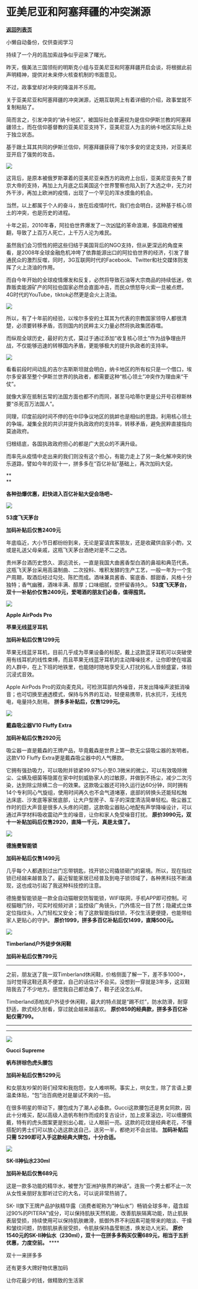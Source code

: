 # 亚美尼亚和阿塞拜疆的冲突渊源

[**返回列表页**](/gzh/政事堂2019)

小懒自动备份，仅供查阅学习

持续了一个月的高加索战争似乎迎来了曙光。

  

昨天，俄美法三国领衔的明斯克小组与亚美尼亚和阿塞拜疆开启会谈，将根据此前声明精神，提供对未来停火核查机制的书面意见。

  

不过，政事堂却对冲突的降温并不乐观。  

  

关于亚美尼亚和阿塞拜疆的冲突渊源，近期互联网上有着详细的介绍，政事堂就不复制粘贴了。

  

简而言之，引发冲突的“纳卡地区”，被国际社会普遍视为是信仰伊斯兰教的阿塞拜疆领土，而在信仰基督教的亚美尼亚支持下，亚美尼亚人为主的纳卡地区实际上处于独立状态。

  

基于跟土耳其共同的伊斯兰信仰，阿塞拜疆获得了埃尔多安的坚定支持，对亚美尼亚开启了强势的攻击。

  

![](https://mmbiz.qpic.cn/mmbiz_jpg/rxhS23yu8cOcyFS7TNDIzic3fnZwPTjiaPva71SCllvLiazV4xyy7z5Gur2KJ1yQO3biaB1TN8caTLpiaoibnibYCAFLg/640?wx_fmt=jpeg)

  

这背后，是原本被俄罗斯罩着的亚美尼亚亲西方的政府上台后，亚美尼亚丧失了普京大帝的支持，再加上九月底之后美国这个世界警察也陷入到了大选之中，无力对外干涉，再加上欧洲的疫情，出现了一个罕见的浑水摸鱼的机会。  

  

当然，以上都属于个人的奋斗，放在后疫情时代，我们也会明白，这种基于核心领土的冲突，也是历史的进程。  

  

十年之前，2010年春，阿拉伯世界爆发了一次凶猛的革命浪潮，多国政府被推翻，导致了上百万人死亡，上千万人沦为难民。

  

虽然我们会习惯性的把这些归结于美国背后的NGO支持，但从更深远的角度来看，是2008年全球金融危机冲垮了依靠能源出口的阿拉伯世界的经济，引发了普通民众的激烈反噬，同时，3G互联网时代的Facebook、Twitter和社交媒体则发挥了火上浇油的作用。  

  

而自今年开始的全球疫情爆发和反复，必然将导致石油等大宗商品的持续低迷，依靠贩卖能源矿产的阿拉伯国家必然会直面冲击，而民众愤怒导火索一旦被点燃，4G时代的YouTube，tiktok必然更是会火上浇油。

  

![](https://mmbiz.qpic.cn/mmbiz_png/rxhS23yu8cOcyFS7TNDIzic3fnZwPTjiaPrMxSY8uVHoyJLJJvhNNUhbdWiciaUM71qpqrlYRXH6QPnQkefwcX9lBw/640?wx_fmt=png)

  

所以，有了十年前的经验，以埃尔多安的土耳其为代表的宗教国家领导人都很清楚，必须要转移矛盾，否则国内的民粹主义力量必然将执政集团吞噬。  

  

而纵观全球历史，最好的方式，莫过于通过添加“收复核心领土”作为战争理由开战，不仅能够迅速的转移国内矛盾，更能够极大的提升执政者的支持率。

  

![](https://mmbiz.qpic.cn/mmbiz_jpg/rxhS23yu8cOcyFS7TNDIzic3fnZwPTjiaPF73Q0ALKKQeo2IWPZhhhCGjEqkvwvFna72WOK1jOictSXxsM8ib0wCWw/640?wx_fmt=jpeg)

  

看看前段时间动乱的吉尔吉斯斯坦就会明白，纳卡地区的所有权只是一个借口，埃尔多安甚至整个伊斯兰世界的执政者，都需要这种“核心领土”冲突作为理由来“干仗”。

  

就像大家在抵制五常的法国方面也都不约而同，甚至马哈蒂尔更是公开号召穆斯林要“杀死百万法国人”。  

  

同理，印度前段时间不停的在中印争议地区的挑衅也是相似的思路，利用核心领土的争端，凝集全民的共识并提升执政政府的支持率，转移矛盾，避免民粹直接指向莫迪政府。  

  

归根结底，各国执政政府担心的都是广大民众的不满升级。

  

而率先从疫情中走出来的我们则没有这个担心，有能力走上了另一条化解冲突的快乐道路，譬如今年的双十一，拼多多在“百亿补贴”基础上，再次加码大促。

 **  
**

 **各种劲爆优惠，赶快进入百亿补贴大促会场吧~**

  

  

  
![](https://mmbiz.qpic.cn/mmbiz_png/rxhS23yu8cOcyFS7TNDIzic3fnZwPTjiaP6jakOic0eWWQ3g6IXzkxiaFc1PeOdhLhrXZg05l3Elv2x9ya2dsAGVMg/640?wx_fmt=png)  

 **53度飞天茅台**

 **加码补贴后仅售2409元**

  

年底临近，大小节日都纷纷到来，无论是宴请宾客朋友，还是收藏供自家小酌，又或是礼送父母亲戚，这瓶飞天茅台酒绝对是不二之选。

  

贵州茅台酒历史悠久、源远流长，一直是我国大曲酱香型白酒的鼻祖和典范代表。这瓶飞天茅台采用高温制曲、二次投料、堆积发酵的生产工艺，一般一年为一个生产周期，取酒后经过勾兑、陈贮而成。酒味兼具酱香、窖底香、醇甜香，风格十分独特；香气幽雅，酒味丰满、醇厚；口味细腻，空杯留香持久。
**53度飞天茅台，** **双十一补贴价仅售2409元，爱喝酒的朋友们必备，值得囤货。**

  

  

  
![](https://mmbiz.qpic.cn/mmbiz_png/WkaeTQFctv4QgqDpcLpdfH66TlYzFCYXFnovqQvNteF6w8A3O2eibxM0j5kQsETfvtxnJicm31uUZicmuTfIib2tJQ/640?wx_fmt=png)  

 **Apple AirPods Pro**

 **苹果无线蓝牙耳机**

 **加码补贴后仅售1299元**

  

苹果无线蓝牙耳机，目前几乎成为苹果设备的标配，戴上这款蓝牙耳机可以突破使用有线耳机的线性束缚，而且苹果无线蓝牙耳机的主动降噪技术，让你即使在喧嚣的人群中，在上下班的地铁里，也能随时随地享受无人打扰的私人音频盛宴，体验沉浸式音效。

  

Apple AirPods
Pro的双向麦克风，可检测耳部内外噪音，并发出降噪声波抵消噪音；也可切换至通透模式，保持与外界的互动，轻便易携带，抗水抗汗，无线充电，电量持久耐用。
**拼多多补贴后，仅售1299元。**

  

  

  
![](https://mmbiz.qpic.cn/mmbiz_jpg/WkaeTQFctv44IK6pSZq2E2XwmMlzhRVPmMNmyIBSBNSlMia7XjRDayPj5UHYGk2EdtjKEZH1IPEMy2WOLJ8TjnA/640?wx_fmt=jpeg)  
  
  

 **戴森吸尘器V10 Fluffy Extra**  

 **加码补贴后仅售2920元**

  

吸尘器一直是戴森的王牌产品，毕竟戴森是世界上第一款无尘袋吸尘器的发明者。这款V10 Fluffy Extra更是戴森吸尘器中的人气爆款。

  

它拥有强劲吸力，可以吸附并锁紧99.97%小至0.3微米的微尘，可以有效吸除微尘、尘螨及细菌等隐匿在家中时刻威胁家人的过敏原，并做到不扬尘，减少二次污染，达到除尘除螨二合一的效果。这款吸尘器还可持久运行达60分钟，同时拥有14个专利同心气旋组，使用时间再久也不会气道堵塞，底部的转换头还能轻松触达床底、沙发底等家居底部，让大户型房子、车子的深度清洁简单轻松。吸尘器工作时的巨大声音是很多人头疼的问题，这款吸尘器贴心地配有声学降噪设计，可以通过声学材料吸收震动产生的噪音，让你和家人免受噪音打扰。
**原价3990元，双十一补贴加码后仅售2920，直降一千元，真是太值了。**

  

  

  

![](https://mmbiz.qpic.cn/mmbiz_png/WkaeTQFctv44IK6pSZq2E2XwmMlzhRVPh21G54kA2V8WjAfyxVUQ4Z88v15tchiaaQsMv978uyKC3ekXX4vf57A/640?wx_fmt=png)  

 **德施曼智能锁**  

 **加码补贴后仅售1499元**

  

几乎每个人都遇到过出门忘带钥匙，找开锁公司撬锁砸门的窘境。所以，现在指纹锁已经越来越普及了。最近智能家居已经普及到电子锁领域了，各种黑科技不断涌现，这也成功引起了我这种科技控的注意。  

  

德施曼智能锁是一款全自动猫眼安防智能锁，WIFI联网，手机APP即可控制。可视猫眼门铃，可实时视频对讲；监控级广角镜头，门外情况一目了然；隐藏式立体定位指纹头，入门轻松又安全；有了这款智能指纹锁，不仅生活更便捷，也能带给家人更贴心的守护。
**原价1999，拼多多百亿补贴后仅1499，直降500元。**

  

  

  

![](https://mmbiz.qpic.cn/mmbiz_png/WkaeTQFctv44IK6pSZq2E2XwmMlzhRVPEW8icW0GFYR0xb7ohKvic36KVCOFvgNrhjYqjSLsSpQWbRWibm4DHu3QQ/640?wx_fmt=png)  

 **Timberland户外徒步休闲鞋**  

 **加码补贴后仅售799元**

 ****

之前，朋友送了我一双Timberland休闲鞋，价格侧面了解一下，差不多1000+，当时觉得这鞋还真不便宜，自己的话估计不会买。没想到一穿就是3年多，这双鞋陪我去了不少地方。感觉我自己都沧桑了，鞋子还没怎么样。

  

Timberland添柏岚户外徒步休闲鞋，最大的特点就是“踢不烂”，防水防滑，耐穿舒适，款式经久耐看，穿过就会越来越喜欢。
**原价859的经典款，拼多多百亿补贴仅需799。**

  

 ****

 ****  

![](https://mmbiz.qpic.cn/mmbiz_png/rxhS23yu8cPkxic4sj4NNpnic6dIMA6yzuYbnSLg5SdL0RhCvba8ibNqiaHwzzrKEmicwh1EtcXLNw5bZ6vbXKEttkQ/640?wx_fmt=png)  
  

 **Gucci Supreme**

 **帆布拼棕色虎头腰包**

 **加码补贴后仅售5299元**

  

和女朋友吵架的哥们经常和我抱怨，女人难哄啊。事实上，哄女生，除了言语上要温柔体贴，“包”治百病绝对是屡试不爽的一招。  

  

在很多明星的带动下，腰包成为了潮人必备款。Gucci这款腰包还是男女同款，因此十分难买，配以高级人造帆布制作而成的复古设计，加上皮革滚边，可以缠腰佩戴，特有的虎头图案更是别出心裁，让人眼前一亮。这款的花纹是经典老花，不懂搭配的男士们可以放心选这款送自己，送另一半，都绝对不会出错。
**加码补贴后只需** **5299即可入手这款经典大牌包，十分合适。**

  

  

  

![](https://mmbiz.qpic.cn/mmbiz_jpg/WkaeTQFctv44IK6pSZq2E2XwmMlzhRVPfmqicTvKbAfTUibiclia1Neibu8IMOqGz6aVDbQ71m3OqxxVtib38g3heLIQ/640?wx_fmt=jpeg)

 **SK-II神仙水230ml**

 **加码补贴后仅售689元**

  

这是一款多功能的精华水，被誉为“亚洲护肤界的神话”。连我一个男士都不止一次从女性亲朋好友那听过它的大名，可以说非常热销了。

  

SK-
II旗下王牌产品护肤精华露（消费者昵称为“神仙水”）畅销全球多年，蕴含超过90%的PITERA™成分，可以保持肌肤天然机能，改善肌肤隔离功能，防止肌肤表层受损，持续使用可以保持肌肤嫩滑，抵御外界不利因素可能带来的暗淡、干燥和皱纹问题，防御肌肤表层受损，令肌肤保持晶莹剔透，焕发动人光彩。
**原价1540元的SK-II神仙水（230ml），双十一在拼多多购买仅需689元，相当于五折优惠，力度空前。** ****

  

  

  

双十一来拼多多

还有更多大牌好物优惠加码

让你花最少的钱，做精致的生活家

  

  

